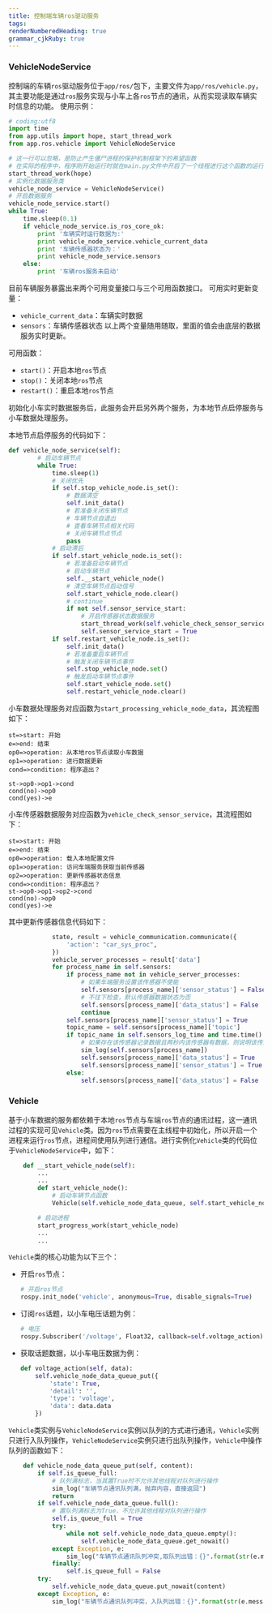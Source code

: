 ```yaml
---
title: 控制端车辆ros驱动服务
tags: 
renderNumberedHeading: true
grammar_cjkRuby: true
---
```


### VehicleNodeService
控制端的车辆`ros`驱动服务位于`app/ros/`包下，主要文件为`app/ros/vehicle.py`，其主要功能是通过`ros`服务实现与小车上各`ros`节点的通讯，从而实现读取车辆实时信息的功能。
使用示例：

``` py
# coding:utf8
import time
from app.utils import hope, start_thread_work
from app.ros.vehicle import VehicleNodeService

# 这一行可以忽略，是防止产生僵尸进程的保护机制框架下的希望函数
# 在实际的程序中，程序刚开始运行时就在main.py文件中开启了一个线程进行这个函数的运行，不要手动运行这个函数
start_thread_work(hope)
# 实例化数据服务类
vehicle_node_service = VehicleNodeService()
# 开启数据服务
vehicle_node_service.start()
while True:
    time.sleep(0.1)
    if vehicle_node_service.is_ros_core_ok:
        print '车辆实时运行数据为:'
        print vehicle_node_service.vehicle_current_data
        print '车辆传感器状态为：'
        print vehicle_node_service.sensors
    else:
        print '车辆ros服务未启动'

```

目前车辆服务暴露出来两个可用变量接口与三个可用函数接口。
可用实时更新变量：
- `vehicle_current_data`：车辆实时数据
- `sensors`：车辆传感器状态
以上两个变量随用随取，里面的值会由底层的数据服务实时更新。

可用函数：
- `start()`：开启本地`ros`节点
- `stop()`：关闭本地`ros`节点
- `restart()`：重启本地`ros`节点

初始化小车实时数据服务后，此服务会开启另外两个服务，为本地节点启停服务与小车数据处理服务。

本地节点启停服务的代码如下：

``` py
def vehicle_node_service(self):
        # 启动车辆节点
        while True:
            time.sleep(1)
            # 关闭优先
            if self.stop_vehicle_node.is_set():
                # 数据清空
                self.init_data()
                # 若准备关闭车辆节点
                # 车辆节点自退出
                # 查看车辆节点相关代码
                # 关闭车辆节点节点
                pass
            # 启动滞后
            if self.start_vehicle_node.is_set():
                # 若准备启动车辆节点
                # 启动车辆节点
                self.__start_vehicle_node()
                # 清空车辆节点启动信号
                self.start_vehicle_node.clear()
                # continue
                if not self.sensor_service_start:
					# 开启传感器状态数据服务
                    start_thread_work(self.vehicle_check_sensor_service)
                    self.sensor_service_start = True
            if self.restart_vehicle_node.is_set():
                self.init_data()
                # 若准备重启车辆节点
                # 触发关闭车辆节点事件
                self.stop_vehicle_node.set()
                # 触发启动车辆节点事件
                self.start_vehicle_node.set()
                self.restart_vehicle_node.clear()
```

小车数据处理服务对应函数为`start_processing_vehicle_node_data`，其流程图如下：

```flow!
st=>start: 开始
e=>end: 结束
op0=>operation: 从本地ros节点读取小车数据
op1=>operation: 进行数据更新
cond=>condition: 程序退出？

st->op0->op1->cond
cond(no)->op0
cond(yes)->e
```

小车传感器数据服务对应函数为`vehicle_check_sensor_service`，其流程图如下：
```flow!
st=>start: 开始
e=>end: 结束
op0=>operation: 载入本地配置文件
op1=>operation: 访问车端服务获取当前传感器
op2=>operation: 更新传感器状态信息
cond=>condition: 程序退出？
st->op0->op1->op2->cond
cond(no)->op0
cond(yes)->e
```

其中更新传感器信息代码如下：

``` py
            state, result = vehicle_communication.communicate({
                'action': "car_sys_proc",
            })
			vehicle_server_processes = result['data']
            for process_name in self.sensors:
                if process_name not in vehicle_server_processes:
                    # 如果车端服务设置该传感器不使能
                    self.sensors[process_name]['sensor_status'] = False
                    # 不往下检查，默认传感器数据状态为否
                    self.sensors[process_name]['data_status'] = False
                    continue
                self.sensors[process_name]['sensor_status'] = True
                topic_name = self.sensors[process_name]['topic']
                if topic_name in self.sensors_log_time and time.time() - self.sensors_log_time[topic_name] < 2:
                    # 如果存在该传感器记录数据且两秒内该传感器有数据，则说明该传感器激活且状态正常
                    sim_log(self.sensors[process_name])
                    self.sensors[process_name]['data_status'] = True
                    self.sensors[process_name]['sensor_status'] = True
                else:
                    self.sensors[process_name]['data_status'] = False
```

### Vehicle
基于小车数据的服务都依赖于本地`ros`节点与车端`ros`节点的通讯过程，这一通讯过程的实现可见`Vehicle`类。因为`ros`节点需要在主线程中初始化，所以开启一个进程来运行`ros`节点，进程间使用队列进行通信。进行实例化`Vehicle`类的代码位于`VehicleNodeService`中，如下：

``` py
    def __start_vehicle_node(self):
		...
		...
        def start_vehicle_node():
            # 启动车辆节点函数
            Vehicle(self.vehicle_node_data_queue, self.start_vehicle_node, self.stop_vehicle_node)

        # 启动进程
        start_progress_work(start_vehicle_node)
        ...
		...
```

`Vehicle`类的核心功能为以下三个：
- 开启`ros`节点：
	``` py
	# 开启ros节点
	rospy.init_node('vehicle', anonymous=True, disable_signals=True)
	```
- 订阅`ros`话题，以小车电压话题为例：
	``` py
	# 电压
	rospy.Subscriber('/voltage', Float32, callback=self.voltage_action)
	```
- 获取话题数据，以小车电压数据为例：
	``` py
	def voltage_action(self, data):
        self.vehicle_node_data_queue_put({
            'state': True,
            'detail': '',
            'type': 'voltage',
            'data': data.data
        })
	```
	
`Vehicle`类实例与`VehicleNodeService`实例以队列的方式进行通讯，`Vehicle`实例只进行入队列操作，`VehicleNodeService`实例只进行出队列操作，`Vehicle`中操作队列的函数如下：

``` py
    def vehicle_node_data_queue_put(self, content):
        if self.is_queue_full:
            # 队列满标志，当其置True时不允许其他线程对队列进行操作
            sim_log("车辆节点通讯队列满，抛弃内容，直接返回")
            return
        if self.vehicle_node_data_queue.full():
            # 置队列满标志为True，不允许其他线程对队列进行操作
            self.is_queue_full = True
            try:
                while not self.vehicle_node_data_queue.empty():
                    self.vehicle_node_data_queue.get_nowait()
            except Exception, e:
                sim_log("车辆节点通讯队列冲突,取队列出错：{}".format(str(e.message)))
            finally:
                self.is_queue_full = False
        try:
            self.vehicle_node_data_queue.put_nowait(content)
        except Exception, e:
            sim_log("车辆节点通讯队列冲突，入队列出错：{}".format(str(e.message)))
```

